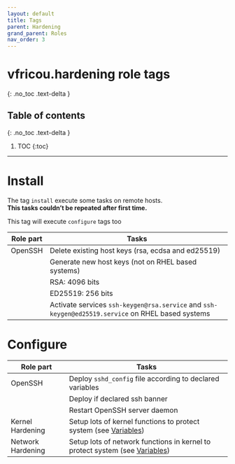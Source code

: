 ```yaml
---
layout: default
title: Tags
parent: Hardening
grand_parent: Roles
nav_order: 3
---
```

# vfricou.hardening role tags
{: .no_toc .text-delta }

## Table of contents
{: .no_toc .text-delta }

1. TOC
{:toc}

---

# Install

The tag `install` execute some tasks on remote hosts.  
**This tasks couldn’t be repeated after first time.**

This tag will execute `configure` tags too

| Role part | Tasks                                                                                             |
|-----------|---------------------------------------------------------------------------------------------------|
| OpenSSH   | Delete existing host keys (rsa, ecdsa and ed25519)                                                |
|           | Generate new host keys (not on RHEL based systems)                                                |
|           | RSA: 4096 bits                                                                                    |
|           | ED25519: 256 bits                                                                                 |
|           | Activate services `ssh-keygen@rsa.service` and `ssh-keygen@ed25519.service` on RHEL based systems |

# Configure

| Role part         | Tasks                                                                                                  |
|-------------------|--------------------------------------------------------------------------------------------------------|
| OpenSSH           | Deploy `sshd_config` file according to declared variables                                              |
|                   | Deploy if declared ssh banner                                                                          |
|                   | Restart OpenSSH server daemon                                                                          |
| Kernel Hardening  | Setup lots of kernel functions to protect system (see [Variables](../variables#hardening))             |
| Network Hardening | Setup lots of network functions in kernel to protect system  (see [Variables](../variables#hardening)) |

